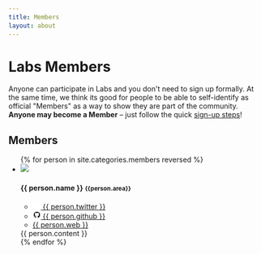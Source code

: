 ```yaml
---
title: Members
layout: about
---
```


# Labs Members

Anyone can participate in Labs and you don't need to sign up formally. At the same
time, we think its good for people to be able to self-identify as official
"Members" as a way to show they are part of the community. **Anyone may
become a Member** &ndash; just follow the quick [sign-up steps][signup]!

[signup]: /members/signup/

## Members

<ul class="persons">
  {% for person in site.categories.members reversed %}
    <li class="person {% cycle 'odd', 'even' %}">
      <img class="photo" src="{{person.img}}">            
      <h4 class="name">
        {{ person.name }}
        <small class="area">{{person.area}}</small>
      </h4>
      <ul>
        <li><a href="https://twitter.com/{{ person.twitter }}">
          <img src="/img/twitter.png"> {{ person.twitter }}</a></li>
        <li><a href="https://github.com/{{ person.github }}">
          <img src="/img/github.png"> {{ person.github }}</a></li>
        <li><a href="{{ person.web }}">
          {{ person.web }}</a></li>
      </ul>
      <div class="excerpt">
        {{ person.content }} 
      </div>
    </li>
  {% endfor %}
</ul>

